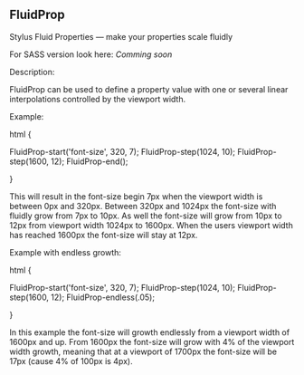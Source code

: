 ## FluidProp
Stylus Fluid Properties — make your properties scale fluidly

For SASS version look here: _Comming soon_


Description:

FluidProp can be used to define a property value with one or several linear interpolations controlled by the viewport width.


Example:

html {
   
   FluidProp-start('font-size', 320, 7);
   FluidProp-step(1024, 10);
   FluidProp-step(1600, 12);
   FluidProp-end();
   
}

This will result in the font-size begin 7px when the viewport width is between 0px and 320px.
Between 320px and 1024px the font-size with fluidly grow from 7px to 10px.
As well the font-size will grow from 10px to 12px from viewport width 1024px to 1600px.
When the users viewport width has reached 1600px the font-size will stay at 12px.


Example with endless growth:

html {
   
   FluidProp-start('font-size', 320, 7);
   FluidProp-step(1024, 10);
   FluidProp-step(1600, 12);
   FluidProp-endless(.05);
   
}

In this example the font-size will growth endlessly from a viewport width of 1600px and up.
From 1600px the font-size will grow with 4% of the viewport width growth, meaning that at a viewport of 1700px the font-size will be 17px (cause 4% of 100px is 4px).
